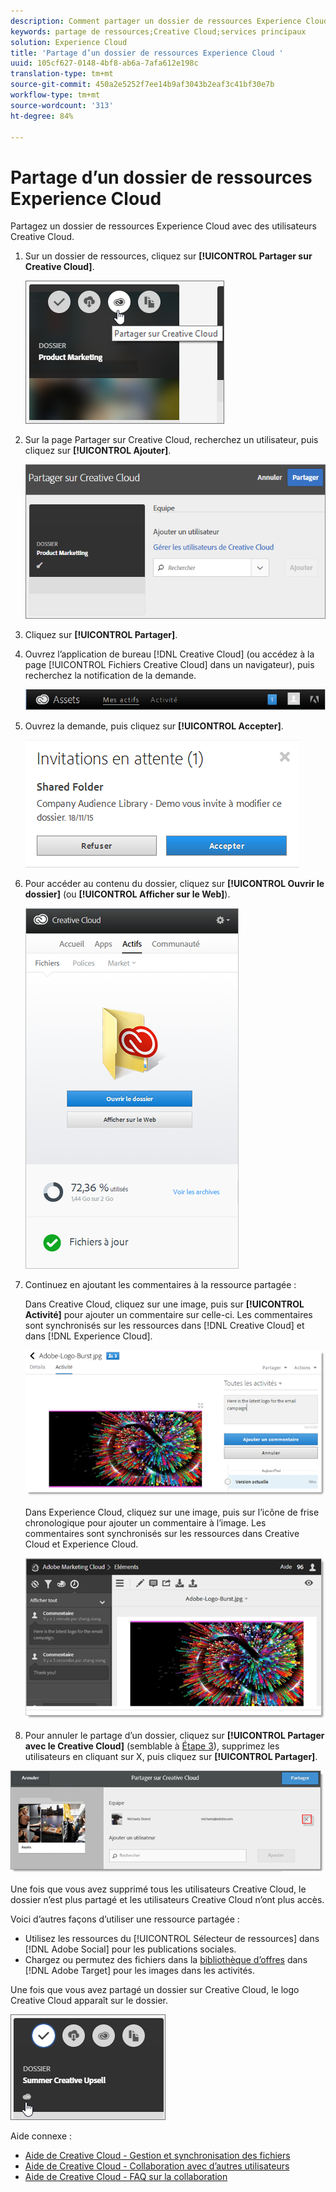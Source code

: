 ```yaml
---
description: Comment partager un dossier de ressources Experience Cloud avec des utilisateurs Creative Cloud.
keywords: partage de ressources;Creative Cloud;services principaux
solution: Experience Cloud
title: 'Partage d’un dossier de ressources Experience Cloud '
uuid: 105cf627-0148-4bf8-ab6a-7afa612e198c
translation-type: tm+mt
source-git-commit: 450a2e5252f7ee14b9af3043b2eaf3c41bf30e7b
workflow-type: tm+mt
source-wordcount: '313'
ht-degree: 84%

---
```



# Partage d’un dossier de ressources Experience Cloud

Partagez un dossier de ressources Experience Cloud avec des utilisateurs Creative Cloud.

1. Sur un dossier de ressources, cliquez sur **[!UICONTROL Partager sur Creative Cloud]**.

   ![Résultat de l’étape](assets/asset-share-cc.png)
1. Sur la page Partager sur Creative Cloud, recherchez un utilisateur, puis cliquez sur **[!UICONTROL Ajouter]**.

   ![](assets/asset-share-cc-page.png)

1. Cliquez sur **[!UICONTROL Partager]**.
1. Ouvrez l’application de bureau [!DNL Creative Cloud] (ou accédez à la page [!UICONTROL Fichiers Creative Cloud] dans un navigateur), puis recherchez la notification de la demande.

   ![](assets/cc_share_request.png)
1. Ouvrez la demande, puis cliquez sur **[!UICONTROL Accepter]**.

   ![Résultat de l’étape](assets/cc_share_accept.png)
1. Pour accéder au contenu du dossier, cliquez sur **[!UICONTROL Ouvrir le dossier]** (ou **[!UICONTROL Afficher sur le Web]**).

   ![Résultat de l’étape](assets/creative_cloud_open_folder.png)
1. Continuez en ajoutant les commentaires à la ressource partagée :

   Dans Creative Cloud, cliquez sur une image, puis sur **[!UICONTROL Activité]** pour ajouter un commentaire sur celle-ci. Les commentaires sont synchronisés sur les ressources dans [!DNL Creative Cloud] et dans [!DNL Experience Cloud].

   ![](assets/asset_comment_cc.png)

   Dans Experience Cloud, cliquez sur une image, puis sur l’icône de frise chronologique pour ajouter un commentaire à l’image. Les commentaires sont synchronisés sur les ressources dans Creative Cloud et Experience Cloud.

   ![](assets/asset_comment_mac.png)

1. Pour annuler le partage d’un dossier, cliquez sur **[!UICONTROL Partager avec le Creative Cloud]** (semblable à [Étape 3](../experience-cloud-assets/t-share-creative-cloud.md#step_BA17CFA185284641A9B878BA29551996)), supprimez les utilisateurs en cliquant sur X, puis cliquez sur **[!UICONTROL Partager]**.

![](assets/asset_remove_user.png)

Une fois que vous avez supprimé tous les utilisateurs Creative Cloud, le dossier n’est plus partagé et les utilisateurs Creative Cloud n’ont plus accès.

Voici d’autres façons d’utiliser une ressource partagée :

* Utilisez les ressources du [!UICONTROL Sélecteur de ressources] dans [!DNL Adobe Social] pour les publications sociales.
* Chargez ou permutez des fichiers dans la [bibliothèque d’offres](https://docs.adobe.com/help/fr-FR/target/using/experiences/offers/manage-content.html) dans [!DNL Adobe Target] pour les images dans les activités.

Une fois que vous avez partagé un dossier sur Creative Cloud, le logo Creative Cloud apparaît sur le dossier.

![](assets/asset-cc-logo.png)

Aide connexe :

* [Aide de Creative Cloud - Gestion et synchronisation des fichiers](https://helpx.adobe.com/fr/creative-cloud/help/sync-files.html)
* [Aide de Creative Cloud - Collaboration avec d’autres utilisateurs](https://helpx.adobe.com/fr/creative-cloud/help/collaboration.html)
* [Aide de Creative Cloud - FAQ sur la collaboration](https://helpx.adobe.com/fr/creative-cloud/help/collaboration-faq.html)

